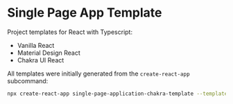 # Single Page App Template

Project templates for React with Typescript:

* Vanilla React
* Material Design React
* Chakra UI React

All templates were initially generated from the `create-react-app` subcommand:

```bash
npx create-react-app single-page-application-chakra-template --template typescript
```
